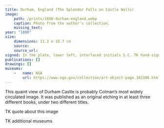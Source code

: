 ```yaml
---
title: Durham, England (The Splendor Falls on Castle Walls)
image:
    path: /prints/1880-durham-england.webp
    caption: Photo from the author's collection.
    missing_text: 
year: "1880"
size:
    dimensions: 11.3 x 19.7 cm
    source: 
    source_url: 
signed: In the plate, lower left, interlaced initials S.C. TK hand-signed
publications: []
drawings: []
museums: 
    -   name: NGA
        url: https://www.nga.gov/collection/art-object-page.182388.html
---
```

This quaint view of Durham Castle is probably Colman’s most widely circulated image. It was published as an original etching in at least three different books, under two different titles.

TK quote about this image

TK additional museums